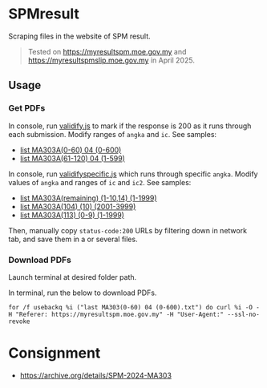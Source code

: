 # SPMresult
Scraping files in the website of SPM result. 
> Tested on https://myresultspm.moe.gov.my and https://myresultspmslip.moe.gov.my in April 2025.
## Usage
### Get PDFs
In console, run [validify.js](validify.js) to mark if the response is 200 as it runs through each submission. Modify ranges of ```angka``` and ```ic```. See samples:
* [list MA303A(0-60) 04 (0-600)](examples/list&20MA303A(0-60)%2004%20(0-600).txt)
* [list MA303A(61-120) 04 (1-599)](examples/list%20MA303A(61-120)%2004%20(1-599).txt)

In console, run [validifyspecific.js](validifyspecific.js) which runs through specific ```angka```. Modify values of ```angka``` and ranges of ```ic``` and ```ic2```. See samples:
* [list MA303A(remaining) (1-10,14) (1-1999)](examples/list%20MA303A(remaining)%20(1-10,14)%20(1-1999).txt)
* [list MA303A(104) (10) (2001-3999)](examples/list%20MA303A(104)%20(10)%20(2001-3999).txt)
* [list MA303A(113) (0-9) (1-1999)](examples/list%20MA303A(113)%20(0-9)%20(1-1999).txt)

Then, manually copy ```status-code:200``` URLs by filtering down in network tab, and save them in a or several files.
### Download PDFs
Launch terminal at desired folder path.

In terminal, run the below to download PDFs.
```command
for /f usebackq %i ("last MA303(0-60) 04 (0-600).txt") do curl %i -O -H "Referer: https://myresultspm.moe.gov.my" -H "User-Agent:" --ssl-no-revoke
```
# Consignment
* https://archive.org/details/SPM-2024-MA303
